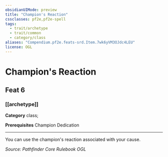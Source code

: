 ```yaml
---
obsidianUIMode: preview
title: "Champion's Reaction"
cssclasses: pf2e,pf2e-spell
tags:
  - trait/archetype
  - trait/common
  - category/class
aliases: "Compendium.pf2e.feats-srd.Item.7wk6yVM3OJdc4LEU"
license: OGL
---
```

# Champion's Reaction
## Feat 6
### [[archetype]]

**Category** class; 



**Prerequisites** Champion Dedication
* * *
You can use the champion's reaction associated with your cause.

*Source: Pathfinder Core Rulebook*
*OGL*